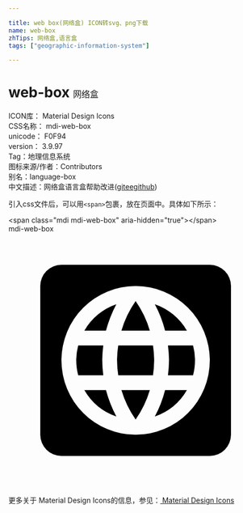 ```yaml
---

title: web box(网络盒) ICON转svg、png下载
name: web-box
zhTips: 网络盒,语言盒
tags: ["geographic-information-system"]

---
```


# web-box  <small style="font-size: 60%;font-weight: 100">网络盒</small>


<div class="detail-page">
<p>
<span>
ICON库：
<span class="badge-secondary badge">Material Design Icons</span> 
</span>
<br/>
<span>
CSS名称：
<span class="badge-secondary badge">mdi-web-box</span> 
</span>
<br/>
<span>
unicode：
<span class="badge-secondary badge">F0F94</span> 
<copy-btn content='F0F94' btn-title=""></copy-btn>
<copy-btn :content='String.fromCodePoint(parseInt("F0F94", 16))' btn-title="复制U"></copy-btn>
</span>
<br/>
<span>
version：
<span class="badge-secondary badge">3.9.97</span> 
</span><br/><span>Tag：<span class="badge-light badge"><router-link to="/tags/geographic-information-system.html">地理信息系统</router-link></span></span>
<br/>
<span>图标来源/作者：<span class="badge-light badge">Contributors</span></span> 
<br/>
<span>别名：<span class="badge-light badge">language-box</span></span><br/><span class="zh-detail">中文描述：<span class="badge-primary badge">网络盒</span><span class="badge-primary badge">语言盒</span><span class="help-link"><span>帮助改进</span>(<a href="https://gitee.com/liuwave/icon-helper/edit/master/json/material/web-box.json" target="_blank" rel="noopener noreferrer">gitee</a><a href="https://github.com/liuwave/icon-helper/edit/master/json/material/web-box.json" target="_blank" rel="noopener noreferrer">github</a></span>)</span><br/>
</p>
</div>
<div class="alert alert-dark">
  <i class="mdi mdi-web-box mdi-48px"></i>
  <i class="mdi mdi-web-box mdi-36px"></i>
  <i class="mdi mdi-web-box mdi-24px"></i>
  <i class="mdi mdi-web-box mdi-18px"></i>
</div>
<div>
  <p>引入css文件后，可以用<code>&lt;span&gt;</code>包裹，放在页面中。具体如下所示：    
  </p>
  <div class="alert alert-primary" style="font-size: 14px">
    &lt;span class="mdi mdi-web-box" aria-hidden="true"&gt;&lt;/span&gt;
    <copy-btn content='<span class="mdi mdi-web-box" aria-hidden="true"></span>'></copy-btn>
  </div>
  <div class="alert alert-secondary">
    <i class="mdi mdi-web-box"
    style="font-size: 24px"
    aria-hidden="true"></i> mdi-web-box
    <copy-btn content="mdi-web-box" btn-title="复制图标名称"></copy-btn>
  </div>
</div>
<div id="svg" class="svg-wrap">
<svg xmlns="http://www.w3.org/2000/svg" viewBox="0 0 24 24"><path d="M8.95 13.4H6.58A5.5 5.5 0 0 1 6.58 10.6H8.95A11.56 11.56 0 0 0 8.85 12A11.56 11.56 0 0 0 8.95 13.4M7.16 9.2H9.2A12.06 12.06 0 0 1 10.18 6.71A5.55 5.55 0 0 0 7.16 9.2M16.84 9.2A5.59 5.59 0 0 0 13.81 6.71A10.95 10.95 0 0 1 14.78 9.2M12 17.57A9.5 9.5 0 0 0 13.34 14.8H10.66A9.5 9.5 0 0 0 12 17.57M12 6.42A9.53 9.53 0 0 0 10.66 9.2H13.34A9.53 9.53 0 0 0 12 6.42M7.16 14.8A5.61 5.61 0 0 0 10.18 17.29A12.06 12.06 0 0 1 9.2 14.8M21 5V19A2 2 0 0 1 19 21H5A2 2 0 0 1 3 19V5A2 2 0 0 1 5 3H19A2 2 0 0 1 21 5M19 12A7 7 0 1 0 12 19A7 7 0 0 0 19 12M15.15 12A11.56 11.56 0 0 1 15.05 13.4H17.42A5.5 5.5 0 0 0 17.42 10.6H15.05A11.56 11.56 0 0 1 15.15 12M13.81 17.29A5.62 5.62 0 0 0 16.84 14.8H14.78A10.95 10.95 0 0 1 13.81 17.29M10.36 10.6A8.81 8.81 0 0 0 10.36 13.4H13.64A10.3 10.3 0 0 0 13.75 12A10.21 10.21 0 0 0 13.64 10.6Z" /></svg>
</div>
<detail full-name='mdi-web-box'></detail>
    
<div><p>更多关于 Material Design Icons的信息，参见：<a target="_blank" href="https://iconhelper.cn/material.html"> Material Design Icons</a>
</p></div>
